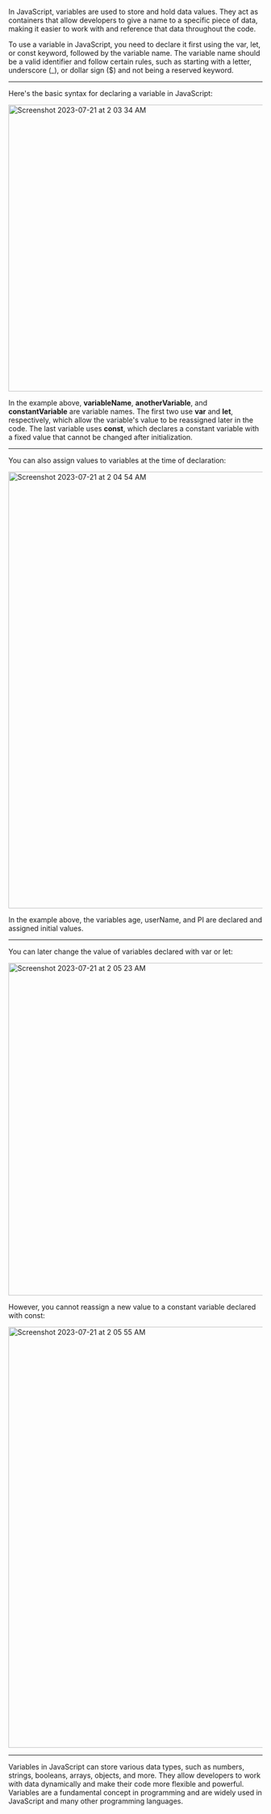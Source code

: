 In JavaScript, variables are used to store and hold data values. They act as containers that allow developers to give a name to a specific piece of data, making it easier to work with and reference that data throughout the code.

To use a variable in JavaScript, you need to declare it first using the var, let, or const keyword, followed by the variable name. The variable name should be a valid identifier and follow certain rules, such as starting with a letter, underscore (_), or dollar sign ($) and not being a reserved keyword.

***

Here's the basic syntax for declaring a variable in JavaScript:

<img width="568" alt="Screenshot 2023-07-21 at 2 03 34 AM" src="https://github.com/ERA-Solutions-LLC/JavaScript-Intermediate-Assignments/assets/92329761/2c4e6da5-824d-4eef-9865-297e21919eb8">

In the example above, **variableName**, **anotherVariable**, and **constantVariable** are variable names. The first two use **var** and **let**, respectively, which allow the variable's value to be reassigned later in the code. The last variable uses **const**, which declares a constant variable with a fixed value that cannot be changed after initialization.

***

You can also assign values to variables at the time of declaration:

<img width="865" alt="Screenshot 2023-07-21 at 2 04 54 AM" src="https://github.com/ERA-Solutions-LLC/JavaScript-Intermediate-Assignments/assets/92329761/bee09b45-db76-482e-a441-b0b6c37338a9">

In the example above, the variables age, userName, and PI are declared and assigned initial values.

***

You can later change the value of variables declared with var or let:

<img width="659" alt="Screenshot 2023-07-21 at 2 05 23 AM" src="https://github.com/ERA-Solutions-LLC/JavaScript-Intermediate-Assignments/assets/92329761/25c0085d-2a32-49f5-8211-e69661684d04">

However, you cannot reassign a new value to a constant variable declared with const:

<img width="834" alt="Screenshot 2023-07-21 at 2 05 55 AM" src="https://github.com/ERA-Solutions-LLC/JavaScript-Intermediate-Assignments/assets/92329761/a009e725-63d3-4f65-998c-f0e14a9cb66a">

***

Variables in JavaScript can store various data types, such as numbers, strings, booleans, arrays, objects, and more. They allow developers to work with data dynamically and make their code more flexible and powerful. Variables are a fundamental concept in programming and are widely used in JavaScript and many other programming languages.

